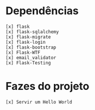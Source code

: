 # Dependências
	[x] flask
	[x] flask-sqlalchemy
	[x] flask-migrate
	[x] flask-login
	[x] flask-bootstrap
	[x] Flask-WTF
	[x] email_validator
	[x] Flask-Testing
# Fazes do projeto
	[x] Servir um Hello World
